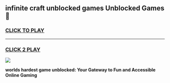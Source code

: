 
## infinite craft unblocked games Unblocked Games👋
<h3>
<a href="https://premium.freeplayer.one?title=infinite_craft_unblocked_games&ref=16F">CLICK TO PLAY</a></h3>
<hr>

<h3>
<a href="https://premium.freeplayer.one?title=infinite_craft_unblocked_games&ref=16F">CLICK 2 PLAY</a>
  
</h3>

<a href="https://premium.freeplayer.one?title=infinite_craft_unblocked_games&ref=16F/"><img src="https://clearcache.store/games.png"></a>


**worlds hardest game unblocked: Your Gateway to Fun and Accessible Online Gaming**
